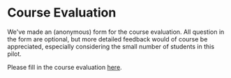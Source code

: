 
# Course Evaluation

We've made an (anonymous) form for the course evaluation. All question
in the form are optional, but more detailed feedback would of course be
appreciated, especially considering the small number of students in this pilot.

Please fill in the course evaluation  [here](https://docs.google.com/forms/d/e/1FAIpQLSdbTrmOZ4cR3xo8QXTVwmcU6esGDfVT6ADvjZiqIPy1Srmy7A/viewform?usp=sf_link).
